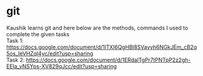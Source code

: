 # git
Kaushik learns git
and here below are the methods, commands I used to complete the given tasks
<br>
Task 1: https://docs.google.com/document/d/1lTXI6QgHBl8SVayyh6NGkJEm_cB2q5os_IeVHZqI4yc/edit?usp=sharing 
<br>
Task 2: https://docs.google.com/document/d/1ERdaITgPr7tPNTpP2z2gh-EEIa_yNSYps-XV829qJcc/edit?usp=sharing
